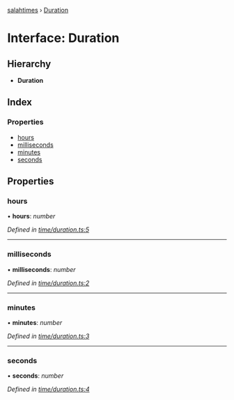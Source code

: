 [salahtimes](../README.md) › [Duration](duration.md)

# Interface: Duration

## Hierarchy

* **Duration**

## Index

### Properties

* [hours](duration.md#hours)
* [milliseconds](duration.md#milliseconds)
* [minutes](duration.md#minutes)
* [seconds](duration.md#seconds)

## Properties

###  hours

• **hours**: *number*

*Defined in [time/duration.ts:5](https://github.com/doniseferi/salahtimes/blob/1f6f754/src/time/duration.ts#L5)*

___

###  milliseconds

• **milliseconds**: *number*

*Defined in [time/duration.ts:2](https://github.com/doniseferi/salahtimes/blob/1f6f754/src/time/duration.ts#L2)*

___

###  minutes

• **minutes**: *number*

*Defined in [time/duration.ts:3](https://github.com/doniseferi/salahtimes/blob/1f6f754/src/time/duration.ts#L3)*

___

###  seconds

• **seconds**: *number*

*Defined in [time/duration.ts:4](https://github.com/doniseferi/salahtimes/blob/1f6f754/src/time/duration.ts#L4)*
